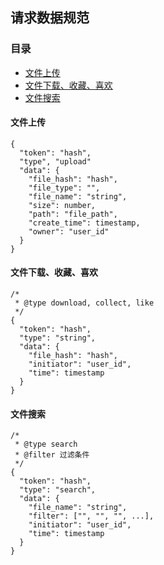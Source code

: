 ## 请求数据规范

### 目录
- [文件上传](#文件上传)
- [文件下载、收藏、喜欢](#文件下载收藏喜欢)
- [文件搜索](#文件搜索)
#### 文件上传
```
{
  "token": "hash",
  "type", "upload"
  "data": {
    "file_hash": "hash",
    "file_type": "",
    "file_name": "string",
    "size": number,
    "path": "file_path",
    "create_time": timestamp,
    "owner": "user_id"
  }
}
```

#### 文件下载、收藏、喜欢
```
/* 
 * @type download, collect, like
 */
{
  "token": "hash",
  "type": "string",
  "data": {
    "file_hash": "hash",
    "initiator": "user_id",
    "time": timestamp
  }
}
```

#### 文件搜索
```
/* 
 * @type search
 * @filter 过滤条件
 */
{
  "token": "hash",
  "type": "search",
  "data": {
    "file_name": "string",
    "filter": ["", "", "", ...],
    "initiator": "user_id",
    "time": timestamp
  }
}
```
